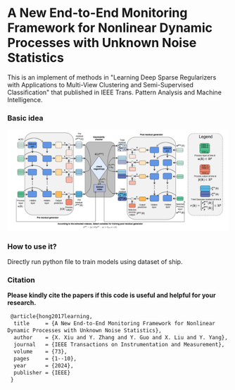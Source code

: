 # A New End-to-End Monitoring Framework for Nonlinear Dynamic Processes with Unknown Noise Statistics

This is an implement of methods in "Learning Deep Sparse Regularizers with Applications to Multi-View Clustering and Semi-Supervised Classification" that published in IEEE Trans. Pattern Analysis and Machine Intelligence.

### Basic idea

![alt text](./figure.png)

### How to use it?

Directly run python file to train models using dataset of ship.


### Citation

**Please kindly cite the papers if this code is useful and helpful for your research.**

     @article{hong2017learning,
      title     = {A New End-to-End Monitoring Framework for Nonlinear Dynamic Processes with Unknown Noise Statistics},
      author    = {X. Xiu and Y. Zhang and Y. Guo and X. Liu and Y. Yang},
      journal   = {IEEE Transactions on Instrumentation and Measurement},
      volume    = {73},
      pages     = {1--10},
      year      = {2024},
      publisher = {IEEE}
     }



